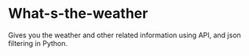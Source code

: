 # What-s-the-weather
Gives you the weather and other related information using API, and json filtering in Python.
